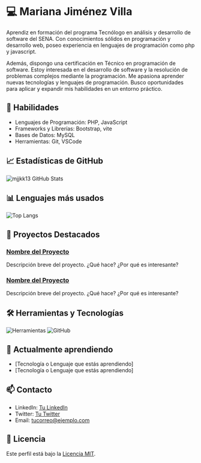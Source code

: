 # 💻 Mariana Jiménez Villa

Aprendiz en formación del programa Tecnólogo en análisis y desarrollo de
software del SENA. Con conocimientos sólidos en programación y
desarrollo web, poseo experiencia en lenguajes de programación como php y javascript.

Además, dispongo una certificación en Técnico en programación de software.
Estoy interesada en el desarrollo de software y la resolución de problemas
complejos mediante la programación. Me apasiona aprender nuevas
tecnologías y lenguajes de programación. Busco oportunidades para
aplicar y expandir mis habilidades en un entorno práctico.


## 🚀 Habilidades

- Lenguajes de Programación: PHP, JavaScript
- Frameworks y Librerías: Bootstrap, vite
- Bases de Datos: MySQL
- Herramientas: Git, VSCode

## 📈 Estadísticas de GitHub

![mjjkk13 GitHub Stats](https://github-readme-stats.vercel.app/api?username=mjjkk13&show_icons=true&theme=dark)

## 📊 Lenguajes más usados

![Top Langs](https://github-readme-stats.vercel.app/api/top-langs/?username=mjjkk13&layout=compact&theme=dark)

## 🎯 Proyectos Destacados

### [Nombre del Proyecto](link-al-proyecto)
Descripción breve del proyecto. ¿Qué hace? ¿Por qué es interesante?

### [Nombre del Proyecto](link-al-proyecto)
Descripción breve del proyecto. ¿Qué hace? ¿Por qué es interesante?

## 🛠️ Herramientas y Tecnologías

![Herramientas](https://img.shields.io/badge/Editor-VSCode-blue?style=flat-square&logo=visual-studio-code)
![GitHub](https://img.shields.io/badge/Version-Control-GitHub-blue?style=flat-square&logo=github)

## 🌱 Actualmente aprendiendo

- [Tecnología o Lenguaje que estás aprendiendo]
- [Tecnología o Lenguaje que estás aprendiendo]

## 📫 Contacto

- LinkedIn: [Tu LinkedIn](https://linkedin.com/in/tuusuario)
- Twitter: [Tu Twitter](https://twitter.com/tuusuario)
- Email: [tucorreo@ejemplo.com](mailto:tucorreo@ejemplo.com)

## 📜 Licencia

Este perfil está bajo la [Licencia MIT](https://opensource.org/licenses/MIT).
